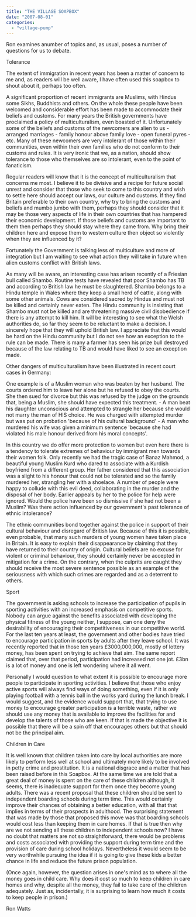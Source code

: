 ```yaml
---
title: "THE VILLAGE SOAPBOX"
date: "2007-08-01"
categories: 
  - "village-pump"
---
```


Ron examines anumber of topics and, as usual, poses a number of questions for us to debate.

Tolerance

The extent of immigration in recent years has been a matter of concern to me and, as readers will be well aware, I have often used this soapbox to shout about it, perhaps too often.

A significant proportion of recent immigrants are Muslims, with Hindus some Sikhs, Buddhists and others. On the whole these people have been welcomed and considerable effort has been made to accommodate their beliefs and customs. For many years the British governments have proclaimed a policy of multiculturalism, even boasted of it. Unfortunately some of the beliefs and customs of the newcomers are alien to us - arranged marriages - family honour above family love - open funeral pyres - etc. Many of these newcomers are very intolerant of those within their communities, even within their own families who do not conform to their customs and rules. It is very ironic that we, as a nation, should show tolerance to those who themselves are so intolerant, even to the point of fanaticism.

Regular readers will know that it is the concept of multiculturalism that concerns me most. I believe it to be divisive and a recipe for future social unrest and consider that those who seek to come to this country and wish to settle here should accept our laws, our culture and customs. If they find Britain preferable to their own country, why try to bring the customs and beliefs and mumbo jumbo with them, perhaps they should consider that it may be those very aspects of life in their own countries that has hampered their economic development. If those beliefs and customs are important to them then perhaps they should stay where they came from. Why bring their children here and expose them to western culture then object so violently when they are influenced by it?

Fortunately the Government is talking less of multiculture and more of integration but I am waiting to see what action they will take in future when alien customs conflict with British laws.

As many will be aware, an interesting case has arisen recently of a Friesian bull called Shambo. Routine tests have revealed that poor Shambo has TB and according to British law he must be slaughtered. Shambo belongs to a Hindu temple in Wales where they keep a small herd of cattle, along with some other animals. Cows are considered sacred by Hindus and must not be killed and certainly never eaten. The Hindu community is insisting that Shambo must not be killed and are threatening massive civil disobedience if there is any attempt to kill him. It will be interesting to see what the Welsh authorities do, so far they seem to be reluctant to make a decision. I sincerely hope that they will uphold British law. I appreciate that this would be hard on the Hindu community but I do not see how an exception to the rule can be made. There is many a farmer has seen his prize bull destroyed because of the law relating to TB and would have liked to see an exception made.

Other dangers of multiculturalism have been illustrated in recent court cases in Germany:

One example is of a Muslim woman who was beaten by her husband. The courts ordered him to leave her alone but he refused to obey the courts. She then sued for divorce but this was refused by the judge on the grounds that, being a Muslim, she should have expected this treatment. - A man beat his daughter unconscious and attempted to strangle her because she would not marry the man of HIS choice. He was charged with attempted murder but was put on probation 'because of his cultural background' - A man who murdered his wife was given a minimum sentence 'because she had violated his male honour derived from his moral concepts'.

In this country we do offer more protection to women but even here there is a tendency to tolerate extremes of behaviour by immigrant men towards their women folk. Only recently we had the tragic case of Banaz Mahmod, a beautiful young Muslim Kurd who dared to associate with a Kurdish boyfriend from a different group. Her father considered that this association was a slight to his honour that could not be tolerated and so the family murdered her, strangling her with a shoelace. A number of people were happy to collude with this evil deed, collaborating in the murder and the disposal of her body. Earlier appeals by her to the police for help were ignored. Would the police have been so dismissive if she had not been a Muslim? Was there action influenced by our government's past tolerance of ethnic intolerance?

The ethnic communities bond together against the police in support of their cultural behaviour and disregard of British law. Because of this it is possible, even probable, that many such murders of young women have taken place in Britain. It is easy to explain their disappearance by claiming that they have returned to their country of origin. Cultural beliefs are no excuse for violent or criminal behaviour, they should certainly never be accepted in mitigation for a crime. On the contrary, when the culprits are caught they should receive the most severe sentence possible as an example of the seriousness with which such crimes are regarded and as a deterrent to others.

Sport

The government is asking schools to increase the participation of pupils in sporting activities with an increased emphasis on competitive sports. Nobody can argue against the benefits associated with developing the physical fitness of the young neither, I suppose, can one deny the desirability of encouraging their competitiveness in our competitive world. For the last ten years at least, the government and other bodies have tried to encourage participation in sports by adults after they leave school. It was recently reported that in those ten years £3000,000,000, mostly of lottery money, has been spent on trying to achieve that aim. The same report claimed that, over that period, participation had increased not one jot. £3bn is a lot of money and one is left wondering where it all went.

Personally I would question to what extent it is possible to encourage more people to participate in sporting activities. I believe that those who enjoy active sports will always find ways of doing something, even if it is only playing football with a tennis ball in the works yard during the lunch break. I would suggest, and the evidence would support that, that trying to use money to encourage greater participation is a terrible waste, rather we should use any money that is available to improve the facilities for and develop the talents of those who are keen. If that is made the objective it is possible that there will be a spin off that encourages others but that should not be the principal aim.

Children in Care

It is well known that children taken into care by local authorities are more likely to perform less well at school and ultimately more likely to be involved in petty crime and prostitution. It is a national disgrace and a matter that has been raised before in this Soapbox. At the same time we are told that a great deal of money is spent on the care of these children although, it seems, there is inadequate support for them once they become young adults. There was a recent proposal that these children should be sent to independent boarding schools during term time. This would certainly improve their chances of obtaining a better education, with all that that implies in terms of their prospects in adulthood. The surprising statement that was made by those that proposed this move was that boarding schools would cost less than keeping them in care homes. If that is true then why are we not sending all these children to independent schools now? I have no doubt that matters are not so straightforward, there would be problems and costs associated with providing the support during term time and the provision of care during school holidays. Nevertheless it would seem to be very worthwhile pursuing the idea if it is going to give these kids a better chance in life and reduce the future prison population.

(Once again, however, the question arises in one's mind as to where all the money goes in child care. Why does it cost so much to keep children in care homes and why, despite all the money, they fail to take care of the children adequately. Just as, incidentally, it is surprising to learn how much it costs to keep people in prison.)

Ron Watts
